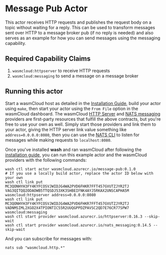 # Message Pub Actor

This actor receives HTTP requests and publishes the request body on a topic without waiting for a reply. This can be used to transform messages sent over HTTP to a message broker pub (if no reply is needed) and also serves as an example for how you can send messages using the messaging capability.

## Required Capability Claims
1. `wasmcloud:httpserver` to receive HTTP requests
1. `wasmcloud:messaging` to send a message on a message broker

## Running this actor
Start a wasmCloud host as detailed in the [Installation Guide](https://wasmcloud.dev/overview/installation/), build your actor using `make`, then start your actor using the `From File` option in the wasmCloud dashboard. The wasmCloud [HTTP Server](https://github.com/wasmCloud/capability-providers/tree/main/httpserver-rs) and [NATS messaging](https://github.com/wasmCloud/capability-providers/tree/main/nats) providers are first-party resources that fulfill the above contracts, but you're free to use your own as well. Simply start those providers and link them to your actor, giving the HTTP server link value something like `address=0.0.0.0:8080`, then you can use the [NATS CLI](https://github.com/nats-io/natscli) to listen for messages while making requests to `localhost:8080`.

Once you've installed **wash** and ran wasmCloud after following the [installation guide](https://wasmcloud.dev/overview/installation/), you can run this example actor and the wasmCloud providers with the following commands:
```
wash ctl start actor wasmcloud.azurecr.io/message-pub:0.1.0
# If you use a locally build actor, replace the actor ID below with your own
wash ctl link put MC3QONHYH3FY4KYFCOSVJWIDJG4WA2PVD6FHKR7FFT457GVUTZJYR2TJ VAG3QITQQ2ODAOWB5TTQSDJ53XK3SHBEIFNK4AYJ5RKAX2UNSCAPHA5M wasmcloud:httpserver address=0.0.0.0:8080
wash ctl link put MC3QONHYH3FY4KYFCOSVJWIDJG4WA2PVD6FHKR7FFT457GVUTZJYR2TJ VADNMSIML2XGO2X4TPIONTIC55R2UUQGPPDZPAVSC2QD7E76CR77SPW7 wasmcloud:messaging
wash ctl start provider wasmcloud.azurecr.io/httpserver:0.16.3 --skip-wait
wash ctl start provider wasmcloud.azurecr.io/nats_messaging:0.14.5 --skip-wait
```

And you can subscribe for messages with:
```
nats sub "wasmcloud.http.*"
```